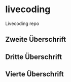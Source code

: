 # livecoding
Livecoding repo

 ## Zweite Überschrift

 ## Dritte Überschrift

 ## Vierte Überschrift
